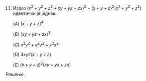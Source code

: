11. Израз $(x^2 + y^2 + z^2 + xy + yz + zx)^2 - (x + y + z)^2(x^2 + y^2 + z^2)$ идентички је једнак:

    $(А)$ $(x + y + z) ^ 4$
    
    $(B)$ $(xy + yz + zx)^2$

    $(C)$ $x^2y^2 + y^2z^2 + z^2x^2$

    $(D)$ $3xyz(x + y + z)$

    $(E)$ $(x + y + z)^2(xy + yz + zx)$

Решење.